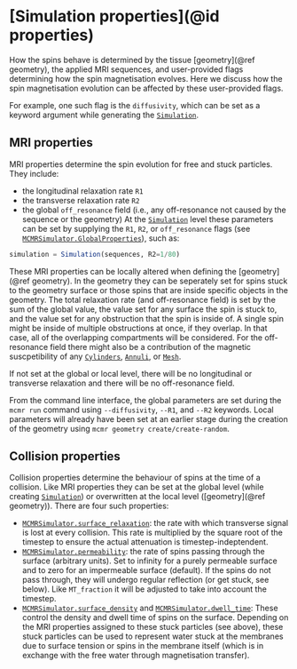 # [Simulation properties](@id properties)
How the spins behave is determined by the tissue [geometry](@ref geometry), the applied MRI sequences, and user-provided flags determining how the spin magnetisation evolves. Here we discuss how the spin magnetisation evolution can be affected by these user-provided flags.

For example, one such flag is the `diffusivity`, which can be set as a keyword argument while generating the [`Simulation`](@ref).
## MRI properties
MRI properties determine the spin evolution for free and stuck particles. They include:
- the longitudinal relaxation rate `R1`
- the transverse relaxation rate `R2`
- the global `off_resonance` field (i.e., any off-resonance not caused by the sequence or the geometry)
At the [`Simulation`](@ref) level these parameters can be set by supplying the `R1`, `R2`, or `off_resonance` flags (see [`MCMRSimulator.GlobalProperties`](@ref)), such as:
```julia
simulation = Simulation(sequences, R2=1/80)
```
These MRI properties can be locally altered when defining the [geometry](@ref geometry). In the geometry they can be seperately set for spins stuck to the geometry surface or those spins that are inside specific objects in the geometry. The total relaxation rate (and off-resonance field) is set by the sum of the global value, the value set for any surface the spin is stuck to, and the value set for any obstruction that the spin is inside of. A single spin might be inside of multiple obstructions at once, if they overlap. In that case, all of the overlapping compartments will be considered. For the off-resonance field there might also be a contribution of the magnetic suscpetibility of any [`Cylinders`](@ref), [`Annuli`](@ref), or [`Mesh`](@ref).

If not set at the global or local level, there will be no longitudinal or transverse relaxation and there will be no off-resonance field.

From the command line interface, the global parameters are set during the `mcmr run` command using `--diffusivity`, `--R1`, and `--R2` keywords.
Local parameters will already have been set at an earlier stage during the creation of the geometry using `mcmr geometry create/create-random`.

## Collision properties
Collision properties determine the behaviour of spins at the time of a collision. Like MRI properties they can be set at the global level (while creating [`Simulation`](@ref)) or overwritten at the local level ([geometry](@ref geometry)). There are four such properties:
- [`MCMRSimulator.surface_relaxation`](@ref): the rate with which transverse signal is lost at every collision. This rate is multiplied by the square root of the timestep to ensure the actual attenuation is timestep-indeptendent.
- [`MCMRSimulator.permeability`](@ref): the rate of spins passing through the surface (arbitrary units). Set to infinity for a purely permeable surface and to zero for an impermeable surface (default). If the spins do not pass through, they will undergo regular reflection (or get stuck, see below). Like `MT_fraction` it will be adjusted to take into account the timestep.
- [`MCMRSimulator.surface_density`](@ref) and [`MCMRSimulator.dwell_time`](@ref): These control the density and dwell time of spins on the surface. Depending on the MRI properties assigned to these stuck particles (see above), these stuck particles can be used to represent water stuck at the membranes due to surface tension or spins in the membrane itself (which is in exchange with the free water through magnetisation transfer).

